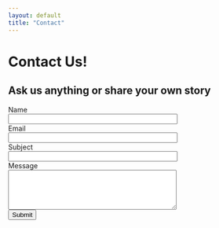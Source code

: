 ```yaml
---
layout: default
title: "Contact"
---
```

<h1>Contact Us!</h1>
<form action="https://getform.io/f/c18f32d9-b402-4136-8e73-eb1c0d70f79b" method="POST" id="contact-form" class="bg-yellow border-pink">
    <h2 class="pink">Ask us anything or share your own story</h2>
    <div class="form-question">
        <label for="name">Name</label><br/>
        <input type="text" name="name" size="40">
    </div>
    <div class="form-question">
        <label for="email">Email</label><br/>
        <input type="email" name="email" size="40">
    </div>
    <div class="form-question">
        <label for="subject">Subject</label><br/>
        <input type="text" name="subject" size="40">
    </div>
    <div class="form-question">
        <label for="message">Message</label><br/>
        <textarea name="message" rows="5" cols="40"></textarea>
    </div>
    <div class="form-question">
        <button type="submit" class="pink border-pink">Submit</button>
    </div>

</form>

<!-- ToDo: Create getform.io account for ashlyn & replace -->